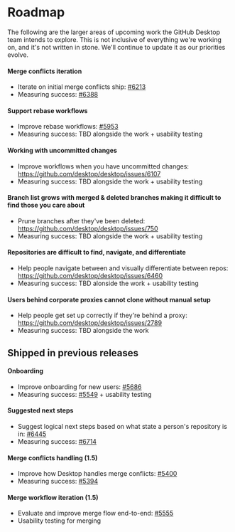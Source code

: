 # Roadmap

The following are the larger areas of upcoming work the GitHub Desktop team intends to explore. This is not inclusive of everything we're working on, and it's not written in stone. We'll continue to update it as our priorities evolve.

#### Merge conflicts iteration

- Iterate on initial merge conflicts ship: [#6213](https://github.com/desktop/desktop/issues/6213)
- Measuring success: [#6388](https://github.com/desktop/desktop/issues/6388)

#### Support rebase workflows

- Improve rebase workflows: [#5953](https://github.com/desktop/desktop/issues/5953)
- Measuring success: TBD alongside the work + usability testing

#### Working with uncommitted changes

- Improve workflows when you have uncommitted changes: https://github.com/desktop/desktop/issues/6107
- Measuring success: TBD alongside the work + usability testing

#### Branch list grows with merged & deleted branches making it difficult to find those you care about

- Prune branches after they've been deleted: https://github.com/desktop/desktop/issues/750
- Measuring success: TBD alongside the work + usability testing

#### Repositories are difficult to find, navigate, and differentiate

- Help people navigate between and visually differentiate between repos: https://github.com/desktop/desktop/issues/6460
- Measuring success: TBD alonside the work + usability testing

#### Users behind corporate proxies cannot clone without manual setup

- Help people get set up correctly if they're behind a proxy: https://github.com/desktop/desktop/issues/2789
- Measuring success: TBD alongside the work

## Shipped in previous releases

#### Onboarding
  
- Improve onboarding for new users: [#5686](https://github.com/desktop/desktop/issues/5686)
- Measuring success: [#5549](https://github.com/desktop/desktop/issues/5549) + usability testing

#### Suggested next steps

- Suggest logical next steps based on what state a person's repository is in: [#6445](https://github.com/desktop/desktop/pull/6445)
- Measuring success: [#6714](https://github.com/desktop/desktop/issues/6714)
  
#### Merge conflicts handling (1.5)

- Improve how Desktop handles merge conflicts: [#5400](https://github.com/desktop/desktop/issues/5400)
- Measuring success: [#5394](https://github.com/desktop/desktop/issues/5394)
  
#### Merge workflow iteration (1.5)

- Evaluate and improve merge flow end-to-end: [#5555](https://github.com/desktop/desktop/issues/5555)
- Usability testing for merging
